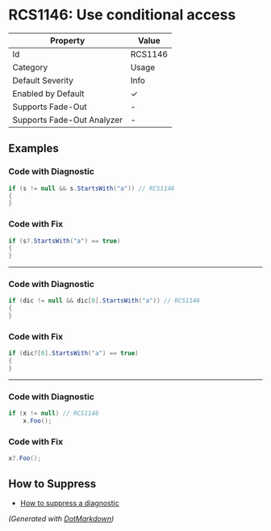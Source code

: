 # RCS1146: Use conditional access

| Property                    | Value    |
| --------------------------- | -------- |
| Id                          | RCS1146  |
| Category                    | Usage    |
| Default Severity            | Info     |
| Enabled by Default          | &#x2713; |
| Supports Fade\-Out          | \-       |
| Supports Fade\-Out Analyzer | \-       |

## Examples

### Code with Diagnostic

```csharp
if (s != null && s.StartsWith("a")) // RCS1146
{
}
```

### Code with Fix

```csharp
if (s?.StartsWith("a") == true)
{
}
```

- - -

### Code with Diagnostic

```csharp
if (dic != null && dic[0].StartsWith("a")) // RCS1146
{
}
```

### Code with Fix

```csharp
if (dic?[0].StartsWith("a") == true)
{
}
```

- - -

### Code with Diagnostic

```csharp
if (x != null) // RCS1146
    x.Foo();
```

### Code with Fix

```csharp
x?.Foo();
```

## How to Suppress

* [How to suppress a diagnostic](../HowToConfigureAnalyzers#how-to-suppress-a-diagnostic)

*\(Generated with [DotMarkdown](http://github.com/JosefPihrt/DotMarkdown)\)*